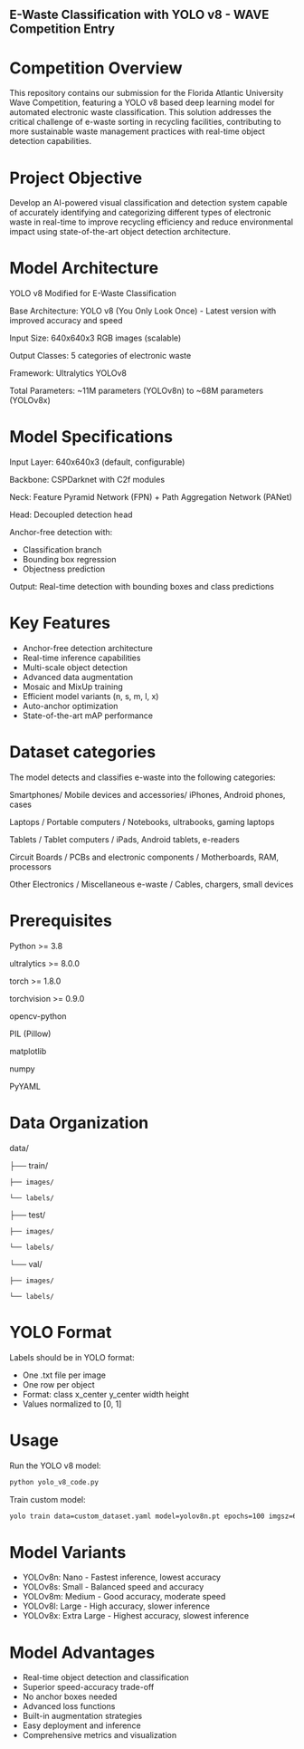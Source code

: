 ## E-Waste Classification with YOLO v8 - WAVE Competition Entry

# Competition Overview
This repository contains our submission for the Florida Atlantic University Wave Competition, featuring a YOLO v8 based deep learning model for automated electronic waste classification. This solution addresses the critical challenge of e-waste sorting in recycling facilities, contributing to more sustainable waste management practices with real-time object detection capabilities.

# Project Objective
Develop an AI-powered visual classification and detection system capable of accurately identifying and categorizing different types of electronic waste in real-time to improve recycling efficiency and reduce environmental impact using state-of-the-art object detection architecture.

# Model Architecture
YOLO v8 Modified for E-Waste Classification

Base Architecture:
YOLO v8 (You Only Look Once) - Latest version with improved accuracy and speed

Input Size: 640x640x3 RGB images (scalable)

Output Classes: 5 categories of electronic waste

Framework: Ultralytics YOLOv8

Total Parameters: ~11M parameters (YOLOv8n) to ~68M parameters (YOLOv8x)

# Model Specifications
Input Layer: 640x640x3 (default, configurable)

Backbone: CSPDarknet with C2f modules

Neck: Feature Pyramid Network (FPN) + Path Aggregation Network (PANet)

Head: Decoupled detection head

Anchor-free detection with:
- Classification branch
- Bounding box regression
- Objectness prediction

Output: Real-time detection with bounding boxes and class predictions

# Key Features
- Anchor-free detection architecture
- Real-time inference capabilities
- Multi-scale object detection
- Advanced data augmentation
- Mosaic and MixUp training
- Efficient model variants (n, s, m, l, x)
- Auto-anchor optimization
- State-of-the-art mAP performance

# Dataset categories
The model detects and classifies e-waste into the following categories:

Smartphones/ Mobile devices and accessories/ iPhones, Android phones, cases

Laptops / Portable computers / Notebooks, ultrabooks, gaming laptops

Tablets / Tablet computers / iPads, Android tablets, e-readers

Circuit Boards / PCBs and electronic components / Motherboards, RAM, processors

Other Electronics / Miscellaneous e-waste / Cables, chargers, small devices

# Prerequisites

Python >= 3.8

ultralytics >= 8.0.0

torch >= 1.8.0

torchvision >= 0.9.0

opencv-python

PIL (Pillow)

matplotlib

numpy

PyYAML

# Data Organization
data/

├── train/

    ├── images/

    └── labels/

├── test/

    ├── images/

    └── labels/

└── val/

    ├── images/

    └── labels/

# YOLO Format
Labels should be in YOLO format:
- One .txt file per image
- One row per object
- Format: class x_center y_center width height
- Values normalized to [0, 1]

# Usage
Run the YOLO v8 model:
```python
python yolo_v8_code.py
```

Train custom model:
```bash
yolo train data=custom_dataset.yaml model=yolov8n.pt epochs=100 imgsz=640
```

# Model Variants
- YOLOv8n: Nano - Fastest inference, lowest accuracy
- YOLOv8s: Small - Balanced speed and accuracy
- YOLOv8m: Medium - Good accuracy, moderate speed
- YOLOv8l: Large - High accuracy, slower inference
- YOLOv8x: Extra Large - Highest accuracy, slowest inference

# Model Advantages
- Real-time object detection and classification
- Superior speed-accuracy trade-off
- No anchor boxes needed
- Advanced loss functions
- Built-in augmentation strategies
- Easy deployment and inference
- Comprehensive metrics and visualization